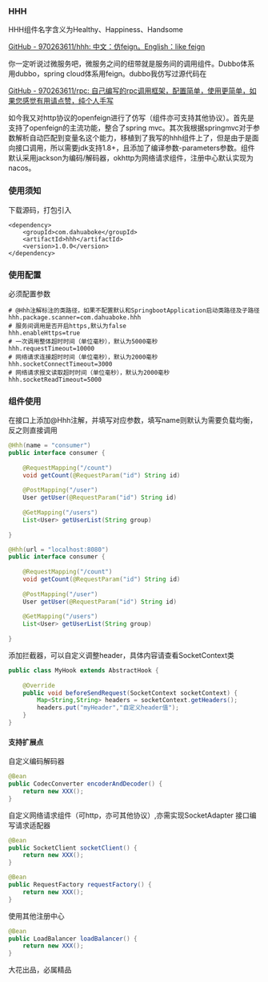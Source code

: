 ### HHH

HHH组件名字含义为Healthy、Happiness、Handsome

[GitHub - 970263611/hhh: 中文：仿feign。English：like feign](https://github.com/970263611/hhh)

你一定听说过微服务吧，微服务之间的纽带就是服务间的调用组件。Dubbo体系用dubbo，spring cloud体系用feign。dubbo我仿写过源代码在

[GitHub - 970263611/rpc: 自己编写的rpc调用框架，配置简单，使用更简单，如果您感觉有用请点赞，纯个人手写](https://github.com/970263611/rpc)

如今我又对http协议的openfeign进行了仿写（组件亦可支持其他协议）。首先是支持了openfeign的主流功能，整合了spring mvc。其次我根据springmvc对于参数解析自动匹配到变量名这个能力，移植到了我写的hhh组件上了，但是由于是面向接口调用，所以需要jdk支持1.8+，且添加了编译参数-parameters参数。组件默认采用jackson为编码/解码器，okhttp为网络请求组件，注册中心默认实现为nacos。

### 使用须知

下载源码，打包引入

```
<dependency>
    <groupId>com.dahuaboke</groupId>
    <artifactId>hhh</artifactId>
    <version>1.0.0</version>
</dependency>
```

### 使用配置

必须配置参数

```properties
# @Hhh注解标注的类路径，如果不配置默认和SpringbootApplication启动类路径及子路径
hhh.package.scanner=com.dahuaboke.hhh
# 服务间调用是否开启https,默认为false
hhh.enableHttps=true
# 一次调用整体超时时间（单位毫秒），默认为5000毫秒
hhh.requestTimeout=10000
# 网络请求连接超时时间（单位毫秒），默认为2000毫秒
hhh.socketConnectTimeout=3000
# 网络请求报文读取超时时间（单位毫秒），默认为2000毫秒
hhh.socketReadTimeout=5000
```

### 组件使用

在接口上添加@Hhh注解，并填写对应参数，填写name则默认为需要负载均衡，反之则直接调用

```java
@Hhh(name = "consumer")
public interface consumer {
    
    @RequestMapping("/count")
    void getCount(@RequestParam("id") String id)
        
    @PostMapping("/user")
    User getUser(@RequestParam("id") String id)
        
    @GetMapping("/users")
    List<User> getUserList(String group)
        
}
```

```java
@Hhh(url = "localhost:8080")
public interface consumer {
    
    @RequestMapping("/count")
    void getCount(@RequestParam("id") String id)
        
    @PostMapping("/user")
    User getUser(@RequestParam("id") String id)
        
    @GetMapping("/users")
    List<User> getUserList(String group)
        
}
```

添加拦截器，可以自定义调整header，具体内容请查看SocketContext类

```java
public class MyHook extends AbstractHook {
    
    @Override
    public void beforeSendRequest(SocketContext socketContext) {
        Map<String,String> headers = socketContext.getHeaders();
        headers.put("myHeader","自定义header值");
    }
}
```

#### 支持扩展点

自定义编码解码器

```java
@Bean
public CodecConverter encoderAndDecoder() {
    return new XXX();
}
```

自定义网络请求组件（可http，亦可其他协议）,亦需实现SocketAdapter 接口编写请求适配器

```java
@Bean
public SocketClient socketClient() {
    return new XXX();
}

@Bean
public RequestFactory requestFactory() {
    return new XXX();
}
```

使用其他注册中心

```java
@Bean
public LoadBalancer loadBalancer() {
	return new XXX();
}
```

大花出品，必属精品
